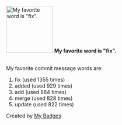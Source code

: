 <img src="https://my-badges.github.io/my-badges/favorite-word.png" alt="My favorite word is &quot;fix&quot;." title="My favorite word is &quot;fix&quot;." width="128">
<strong>My favorite word is &quot;fix&quot;.</strong>
<br><br>

My favorite commit message words are:

1. fix (used 1355 times)
2. added (used 929 times)
3. add (used 884 times)
4. merge (used 828 times)
5. update (used 822 times)


Created by <a href="https://github.com/my-badges/my-badges">My Badges</a>